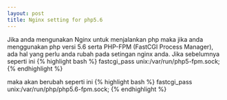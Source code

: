 ```yaml
---
layout: post
title: Nginx setting for php5.6
---
```


Jika anda mengunakan Nginx untuk menjalankan php maka jika anda menggunakan php versi 5.6 serta PHP-FPM (FastCGI Process Manager), ada hal yang perlu anda rubah pada setingan nginx anda. Jika sebelumnya seperti ini
{% highlight bash %}
fastcgi_pass unix:/var/run/php5-fpm.sock;
{% endhighlight %}

maka akan berubah seperti ini
{% highlight bash %}
fastcgi_pass unix:/var/run/php/php5.6-fpm.sock;
{% endhighlight %}